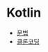 # Kotlin
* [문법](https://github.com/hj20220908/TIL/blob/main/Kotlin/Kotlin.md)
* [클론코딩](https://github.com/hj20220908/MyFirstAndroidApp_Gein)